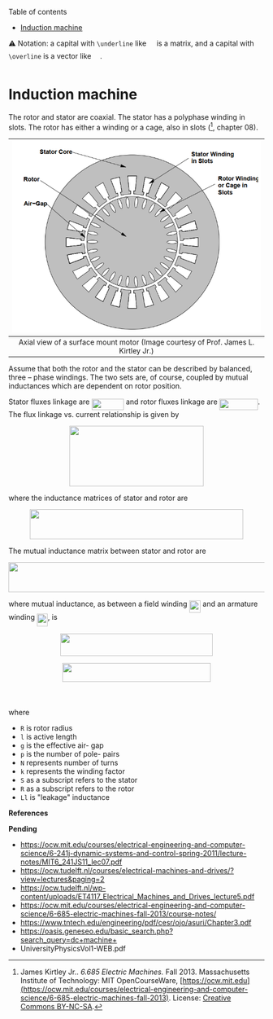 Table of contents
- [Induction machine](#induction-machine)

:warning: Notation: a capital with `\underline` like <img src="svgs/41a016b73203b2aba6376f423994eb5a.svg?invert_in_darkmode" align=middle width=12.32879834999999pt height=22.465723500000017pt/> is a matrix, and a capital with `\overline` is a vector like <img src="svgs/bb9674d5100390c5eca7be169db2bb73.svg?invert_in_darkmode" align=middle width=13.29340979999999pt height=27.725679300000007pt/>.

# Induction machine 

The rotor and stator are coaxial. The stator has a polyphase winding in slots. The rotor has either a winding or a cage, also in slots ([^ref1], chapter 08).


|          ![Axial View of an Induction Machine](/images/IM-axis-view.png)           |
| :--------------------------------------------------------------------------------: |
| Axial view of a surface mount motor (Image courtesy of Prof. James L. Kirtley Jr.) |


Assume that both the rotor and the stator can be described by balanced, three – phase windings. The two sets are, of course, coupled
by mutual inductances which are dependent on rotor position. 

Stator fluxes linkage are <img src="svgs/948f17ee32c0dd61e9ac9ec8ea64aee2.svg?invert_in_darkmode" align=middle width=63.80869604999999pt height=22.831056599999986pt/> and rotor fluxes linkage are <img src="svgs/7ab14126a866a3015293a008795fd2ea.svg?invert_in_darkmode" align=middle width=75.6358284pt height=22.831056599999986pt/>. The flux linkage vs. current relationship is given by

<p align="center"><img src="svgs/43ec7157a2f6074ca911e04eb6e8496a.svg?invert_in_darkmode" align=middle width=263.92820685pt height=118.35734295pt/></p>

where the inductance matrices of stator and rotor are

<p align="center"><img src="svgs/bf1290d5bf4e3117e5bee8989bd57314.svg?invert_in_darkmode" align=middle width=420.08424479999996pt height=59.1786591pt/></p>

The mutual inductance matrix between stator and rotor are

<p align="center"><img src="svgs/4f9cb96573feb93520ae68b85cd34a5b.svg?invert_in_darkmode" align=middle width=517.8746232pt height=59.1786591pt/></p>

where mutual inductance, as between a field winding <img src="svgs/8a0d0623ce3fbae4ac2f184440daab0c.svg?invert_in_darkmode" align=middle width=22.602846749999987pt height=24.65753399999998pt/> and an armature winding <img src="svgs/1ded1248b9f0794a801364bf2a647321.svg?invert_in_darkmode" align=middle width=21.474588299999994pt height=24.65753399999998pt/>, is

<p align="center"><img src="svgs/a329d6d0fa43a60833362b21a3f9ba5c.svg?invert_in_darkmode" align=middle width=300.9112194pt height=44.69878215pt/></p>

<p align="center"><img src="svgs/032ec24188029dc0c5c1e88e0e68d2b1.svg?invert_in_darkmode" align=middle width=291.3590592pt height=37.0084374pt/></p>

<p align="center"><img src="svgs/1133063cace55b5fb9de57cfd5ce10eb.svg?invert_in_darkmode" align=middle width=148.2204735pt height=16.1187015pt/></p>

where
- `R` is rotor radius
- `l` is active length
- `g` is the effective air- gap
- `p` is the number of pole- pairs
- `N` represents number of turns
- `k` represents the winding factor
- `S` as a subscript refers to the stator
- `R` as a subscript refers to the rotor
- `Ll` is "leakage" inductance

**References**

[^ref1]: James Kirtley Jr.. *6.685 Electric Machines.* Fall 2013. Massachusetts Institute of Technology: MIT OpenCourseWare, [https://ocw.mit.edu](https://ocw.mit.edu/courses/electrical-engineering-and-computer-science/6-685-electric-machines-fall-2013). License: [Creative Commons BY-NC-SA](https://creativecommons.org/licenses/by-nc-sa/4.0/).

**Pending**
- https://ocw.mit.edu/courses/electrical-engineering-and-computer-science/6-241j-dynamic-systems-and-control-spring-2011/lecture-notes/MIT6_241JS11_lec07.pdf
- https://ocw.tudelft.nl/courses/electrical-machines-and-drives/?view=lectures&paging=2
- https://ocw.tudelft.nl/wp-content/uploads/ET4117_Electrical_Machines_and_Drives_lecture5.pdf
- https://ocw.mit.edu/courses/electrical-engineering-and-computer-science/6-685-electric-machines-fall-2013/course-notes/
- https://www.tntech.edu/engineering/pdf/cesr/ojo/asuri/Chapter3.pdf
- https://oasis.geneseo.edu/basic_search.php?search_query=dc+machine+
- UniversityPhysicsVol1-WEB.pdf

